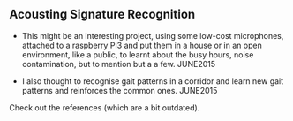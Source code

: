 Acousting Signature Recognition
---

* This might be an interesting project, using some low-cost microphones,
attached to a raspberry PI3 and put them in a house or in an open environment,
like a public, to learnt about the busy hours, noise contamination, but 
to mention but a a few. JUNE2015

* I also thought to recognise gait patterns in a corridor and learn 
new gait patterns and reinforces the common ones. JUNE2015


Check out the references (which are a bit outdated).



